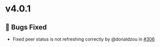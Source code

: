 # v4.0.1
## 🧐 Bugs Fixed
* Fixed peer status is not refreshing correctly by @donaldzou in [#306](https://github.com/donaldzou/WGDashboard/pull/306)